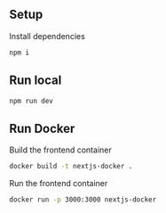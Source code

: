 ## Setup

Install dependencies

```sh
npm i
```

## Run local

```sh
npm run dev
```

## Run Docker

Build the frontend container

```sh
docker build -t nextjs-docker .
```

Run the frontend container

```sh
docker run -p 3000:3000 nextjs-docker
```